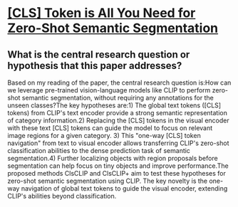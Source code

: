 # [[CLS] Token is All You Need for Zero-Shot Semantic Segmentation](https://arxiv.org/abs/2304.06212)

## What is the central research question or hypothesis that this paper addresses?

Based on my reading of the paper, the central research question is:How can we leverage pre-trained vision-language models like CLIP to perform zero-shot semantic segmentation, without requiring any annotations for the unseen classes?The key hypotheses are:1) The global text tokens ([CLS] tokens) from CLIP's text encoder provide a strong semantic representation of category information.2) Replacing the [CLS] tokens in the visual encoder with these text [CLS] tokens can guide the model to focus on relevant image regions for a given category. 3) This "one-way [CLS] token navigation" from text to visual encoder allows transferring CLIP's zero-shot classification abilities to the dense prediction task of semantic segmentation.4) Further localizing objects with region proposals before segmentation can help focus on tiny objects and improve performance.The proposed methods ClsCLIP and ClsCLIP+ aim to test these hypotheses for zero-shot semantic segmentation using CLIP. The key novelty is the one-way navigation of global text tokens to guide the visual encoder, extending CLIP's abilities beyond classification.
